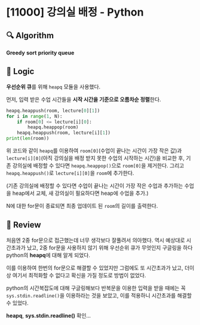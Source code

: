 # [11000] 강의실 배정 - Python

## :mag: Algorithm

**Greedy**
**sort**
**priority queue**


## :round_pushpin: Logic

**우선순위 큐**를 위해 ```heapq``` 모듈을 사용했다. 


먼저, 입력 받은 수업 시간들을 **시작 시간을 기준으로 오름차순 정렬**한다.


```python
heapq.heappush(room, lecture[0][1])
for i in range(1, N):
    if room[0] <= lecture[i][0]:
        heapq.heappop(room)
    heapq.heappush(room, lecture[i][1])
print(len(room))
```
위 코드와 같이 ```heapq```를 이용하여 ```room[0]```(수업이 끝나는 시간이 가장 
작은 값)과 ```lecture[i][0]```(아직 강의실을 배정 받지 못한 수업의 시작하는 시간)을 비교한 후,
기존 강의실에 배정할 수 있다면 ```heapq.heappop()```으로 ```room[0]```을 제거한다. 그리고
```heapq.heappush()```로 ```lecture[i][0]```을 ```room```에 추가한다.


(기존 강의실에 배정할 수 있다면 수업이 끝나는 시간이 가장 작은 수업과 추가하는 수업을 heap에서 교체,
새 강의실이 필요하다면 heap에 수업을 추가.)


N에 대한 for문이 종료되면 최종 업데이트 된 ```room```의 길이를 출력한다.


## :memo: Review

처음엔 2중 for문으로 접근했는데 너무 생각보다 잘풀려서 의아했다. 역시 예상대로 시간초과가 났고,
2중 for문을 사용하지 않기 위해 우선순위 큐가 무엇인지 구글링을 하다 python의 **heapq**에 대해 알게 되었다.


이를 이용하여 한번의 for문으로 해결할 수 있었지만 그럼에도 또 시간초과가 났고, 더이상 여기서 최적화할 수 
없다고 확신을 가질 정도로 방법이 없었다.


python의 시간복잡도에 대해 구글링해보다 반복문을 이용한 입력을 받을 때에는 꼭 ```sys.stdin.readline()```을
이용하라는 것을 보았고, 이를 적용하니 시간초과를 해결할 수 있었다.


**heapq**, **sys.stdin.readline()** 확인...
